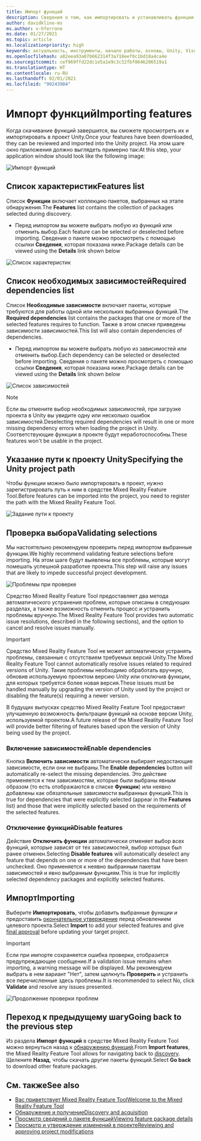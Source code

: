 ```yaml
---
title: Импорт функций
description: Сведения о том, как импортировать и устанавливать функции из средства Mixed Reality Feature Tool для разработки для HoloLens и смешанной реальности.
author: davidkline-ms
ms.author: v-hferrone
ms.date: 01/27/2021
ms.topic: article
ms.localizationpriority: high
keywords: актуальность, инструменты, начало работы, основы, Unity, Visual Studio, набор средств, гарнитура смешанной реальности, гарнитура Windows Mixed Reality, гарнитура виртуальной реальности, установка, Windows, HoloLens, эмулятор, Unreal, OpenXR
ms.openlocfilehash: a82eea93a07b662314f3a718eef0c1bd18a4ca4e
ms.sourcegitcommit: cef969ffd22dc1e5a1e9c3c32fbf0646206519a1
ms.translationtype: HT
ms.contentlocale: ru-RU
ms.lasthandoff: 02/01/2021
ms.locfileid: "99243984"
---
```

# <a name="importing-features"></a><span data-ttu-id="1ec34-104">Импорт функций</span><span class="sxs-lookup"><span data-stu-id="1ec34-104">Importing features</span></span>

<span data-ttu-id="1ec34-105">Когда скачивание функций завершится, вы сможете просмотреть их и импортировать в проект Unity.</span><span class="sxs-lookup"><span data-stu-id="1ec34-105">Once your features have been downloaded, they can be reviewed and imported into the Unity project.</span></span> <span data-ttu-id="1ec34-106">На этом шаге окно приложения должно выглядеть примерно так:</span><span class="sxs-lookup"><span data-stu-id="1ec34-106">At this step, your application window should look like the following image:</span></span>

![Импорт функций](images/FeatureToolImport.png)

## <a name="features-list"></a><span data-ttu-id="1ec34-108">Список характеристик</span><span class="sxs-lookup"><span data-stu-id="1ec34-108">Features list</span></span>

<span data-ttu-id="1ec34-109">Список **Функции** включает коллекцию пакетов, выбранных на этапе обнаружения.</span><span class="sxs-lookup"><span data-stu-id="1ec34-109">The **Features** list contains the collection of packages selected during discovery.</span></span> 
* <span data-ttu-id="1ec34-110">Перед импортом вы можете выбрать любую из функций или отменить выбор.</span><span class="sxs-lookup"><span data-stu-id="1ec34-110">Each feature can be selected or deselected before importing.</span></span> <span data-ttu-id="1ec34-111">Сведения о пакете можно просмотреть с помощью ссылки **Сведения**, которая показана ниже.</span><span class="sxs-lookup"><span data-stu-id="1ec34-111">Package details can be viewed using the **Details** link shown below</span></span>

![Список характеристик](images/FeaturesList.png)

## <a name="required-dependencies-list"></a><span data-ttu-id="1ec34-113">Список необходимых зависимостей</span><span class="sxs-lookup"><span data-stu-id="1ec34-113">Required dependencies list</span></span>

<span data-ttu-id="1ec34-114">Список **Необходимые зависимости** включает пакеты, которые требуются для работы одной или нескольких выбранных функций.</span><span class="sxs-lookup"><span data-stu-id="1ec34-114">The **Required dependencies** list contains the packages that one or more of the selected features requires to function.</span></span> <span data-ttu-id="1ec34-115">Также в этом списке приведены зависимости зависимостей.</span><span class="sxs-lookup"><span data-stu-id="1ec34-115">This list will also contain dependencies of dependencies.</span></span>
* <span data-ttu-id="1ec34-116">Перед импортом вы можете выбрать любую из зависимостей или отменить выбор.</span><span class="sxs-lookup"><span data-stu-id="1ec34-116">Each dependency can be selected or deselected before importing.</span></span> <span data-ttu-id="1ec34-117">Сведения о пакете можно просмотреть с помощью ссылки **Сведения**, которая показана ниже.</span><span class="sxs-lookup"><span data-stu-id="1ec34-117">Package details can be viewed using the **Details** link shown below</span></span>

![Список зависимостей](images/RequiredDependencyList.png)

> [!NOTE]
> <span data-ttu-id="1ec34-119">Если вы отмените выбор необходимых зависимостей, при загрузке проекта в Unity вы увидите одну или несколько ошибок зависимостей.</span><span class="sxs-lookup"><span data-stu-id="1ec34-119">Deselecting required dependencies will result in one or more missing dependency errors when loading the project in Unity.</span></span> <span data-ttu-id="1ec34-120">Соответствующие функции в проекте будут неработоспособны.</span><span class="sxs-lookup"><span data-stu-id="1ec34-120">These features won't be usable in the project.</span></span>

## <a name="specifying-the-unity-project-path"></a><span data-ttu-id="1ec34-121">Указание пути к проекту Unity</span><span class="sxs-lookup"><span data-stu-id="1ec34-121">Specifying the Unity project path</span></span>

<span data-ttu-id="1ec34-122">Чтобы функции можно было импортировать в проект, нужно зарегистрировать путь к ним в средстве Mixed Reality Feature Tool.</span><span class="sxs-lookup"><span data-stu-id="1ec34-122">Before features can be imported into the project, you need to register the path with the Mixed Reality Feature Tool.</span></span>

![Задание пути к проекту](images/ProjectPath.png)

## <a name="validating-selections"></a><span data-ttu-id="1ec34-124">Проверка выбора</span><span class="sxs-lookup"><span data-stu-id="1ec34-124">Validating selections</span></span>

<span data-ttu-id="1ec34-125">Мы настоятельно рекомендуем проверить перед импортом выбранные функции.</span><span class="sxs-lookup"><span data-stu-id="1ec34-125">We highly recommend validating feature selections before importing.</span></span> <span data-ttu-id="1ec34-126">На этом шаге будут выявлены все проблемы, которые могут помешать успешной разработке проекта.</span><span class="sxs-lookup"><span data-stu-id="1ec34-126">This step will raise any issues that are likely to impede successful project development.</span></span>

![Проблемы при проверке](images/ValidationIssues.png)

<span data-ttu-id="1ec34-128">Средство Mixed Reality Feature Tool предоставляет два метода автоматического устранения проблем, которые описаны в следующих разделах, а также возможность отменить процесс и устранить проблемы вручную.</span><span class="sxs-lookup"><span data-stu-id="1ec34-128">The Mixed Reality Feature Tool provides two automatic issue resolutions, described in the following sections), and the option to cancel and resolve issues manually.</span></span>

> [!IMPORTANT]
> <span data-ttu-id="1ec34-129">Средство Mixed Reality Feature Tool не может автоматически устранять проблемы, связанные с отсутствием требуемых версий Unity.</span><span class="sxs-lookup"><span data-stu-id="1ec34-129">The Mixed Reality Feature Tool cannot automatically resolve issues related to required versions of Unity.</span></span> <span data-ttu-id="1ec34-130">Такие проблемы необходимо обработать вручную, обновив используемую проектом версию Unity или отключив функции, для которых требуется более новая версия.</span><span class="sxs-lookup"><span data-stu-id="1ec34-130">These issues must be handled manually by upgrading the version of Unity used by the project or disabling the feature(s) requiring a newer version.</span></span>
>
> <span data-ttu-id="1ec34-131">В будущих выпусках средство Mixed Reality Feature Tool предоставит улучшенную возможность фильтрации функций на основе версии Unity, используемой проектом.</span><span class="sxs-lookup"><span data-stu-id="1ec34-131">A future release of the Mixed Reality Feature Tool will provide better filtering of features based upon the version of Unity being used by the project.</span></span>

### <a name="enable-dependencies"></a><span data-ttu-id="1ec34-132">Включение зависимостей</span><span class="sxs-lookup"><span data-stu-id="1ec34-132">Enable dependencies</span></span>

<span data-ttu-id="1ec34-133">Кнопка **Включить зависимости** автоматически выбирает недостающие зависимости, если они не выбраны.</span><span class="sxs-lookup"><span data-stu-id="1ec34-133">The **Enable dependencies** button will automatically re-select the missing dependencies.</span></span> <span data-ttu-id="1ec34-134">Это действие применяется к тем зависимостям, которые были выбраны явным образом (то есть отображаются в списке **Функции**) или неявно добавлены как обязательные зависимости выбранных функций.</span><span class="sxs-lookup"><span data-stu-id="1ec34-134">This is true for dependencies that were explicitly selected (appear in the **Features** list) and those that were implicitly selected based on the requirements of the selected features.</span></span>

### <a name="disable-features"></a><span data-ttu-id="1ec34-135">Отключение функций</span><span class="sxs-lookup"><span data-stu-id="1ec34-135">Disable features</span></span>

<span data-ttu-id="1ec34-136">Действие **Отключить функции** автоматически отменяет выбор всех функций, которые зависят от тех зависимостей, выбор которых был ранее отменен.</span><span class="sxs-lookup"><span data-stu-id="1ec34-136">Selecting **Disable features** will automatically deselect any feature that depends on one or more of the dependencies that have been unchecked.</span></span> <span data-ttu-id="1ec34-137">Оно применяется к неявно выбранным пакетам зависимостей и явно выбранным функциям.</span><span class="sxs-lookup"><span data-stu-id="1ec34-137">This is true for implicitly selected dependency packages and explicitly selected features.</span></span>

## <a name="importing"></a><span data-ttu-id="1ec34-138">Импорт</span><span class="sxs-lookup"><span data-stu-id="1ec34-138">Importing</span></span>

<span data-ttu-id="1ec34-139">Выберите **Импортировать**, чтобы добавить выбранные функции и предоставить [окончательное утверждение](reviewing-changes.md) перед обновлением целевого проекта.</span><span class="sxs-lookup"><span data-stu-id="1ec34-139">Select **Import** to add your selected features and give [final approval](reviewing-changes.md) before updating your target project.</span></span>

> [!IMPORTANT]
> <span data-ttu-id="1ec34-140">Если при импорте сохраняется ошибка проверки, отобразится предупреждающее сообщение.</span><span class="sxs-lookup"><span data-stu-id="1ec34-140">If a validation issue remains when importing, a warning message will be displayed.</span></span> <span data-ttu-id="1ec34-141">Мы рекомендуем выбрать в нем вариант "Нет", затем щелкнуть **Проверить** и устранить все перечисленные здесь проблемы.</span><span class="sxs-lookup"><span data-stu-id="1ec34-141">It is recommended to select No, click **Validate** and resolve any issues presented.</span></span>
>
> ![Продолжение проверки проблем](images/ValidationContinueAnyway.png)

## <a name="going-back-to-the-previous-step"></a><span data-ttu-id="1ec34-143">Переход к предыдущему шагу</span><span class="sxs-lookup"><span data-stu-id="1ec34-143">Going back to the previous step</span></span>

<span data-ttu-id="1ec34-144">Из раздела **Импорт функций** в средстве Mixed Reality Feature Tool можно вернуться назад к [обнаружению функций](discovering-features.md).</span><span class="sxs-lookup"><span data-stu-id="1ec34-144">From **Import features**, the Mixed Reality Feature Tool allows for navigating back to [discovery](discovering-features.md).</span></span> <span data-ttu-id="1ec34-145">Щелкните **Назад**, чтобы скачать другие пакеты функций.</span><span class="sxs-lookup"><span data-stu-id="1ec34-145">Select **Go back** to download other feature packages.</span></span>

## <a name="see-also"></a><span data-ttu-id="1ec34-146">См. также</span><span class="sxs-lookup"><span data-stu-id="1ec34-146">See also</span></span>

- [<span data-ttu-id="1ec34-147">Вас приветствует Mixed Reality Feature Tool</span><span class="sxs-lookup"><span data-stu-id="1ec34-147">Welcome to the Mixed Reality Feature Tool</span></span>](welcome-to-mr-feature-tool.md)
- [<span data-ttu-id="1ec34-148">Обнаружение и получение</span><span class="sxs-lookup"><span data-stu-id="1ec34-148">Discovery and acquisition</span></span>](discovering-features.md)
- [<span data-ttu-id="1ec34-149">Просмотр сведений о пакете функций</span><span class="sxs-lookup"><span data-stu-id="1ec34-149">Viewing feature package details</span></span>](viewing-package-details.md)
- [<span data-ttu-id="1ec34-150">Просмотр и утверждение изменений в проекте</span><span class="sxs-lookup"><span data-stu-id="1ec34-150">Reviewing and approving project modifications</span></span>](reviewing-changes.md)